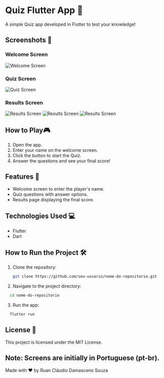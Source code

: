 # Quiz Flutter App 🚀

A simple Quiz app developed in Flutter to test your knowledge!

## Screenshots 📱

### Welcome Screen
![Welcome Screen](screenshots/welcome_screen.png)

### Quiz Screen
![Quiz Screen](screenshots/quiz_screen.png)

### Results Screen
![Results Screen](screenshots/great_score.png)
![Results Screen](screenshots/half_score.png)
![Results Screen](screenshots/bad_score.png)

## How to Play🎮

1. Open the app.
2. Enter your name on the welcome screen.
3. Click the button to start the Quiz.
4. Answer the questions and see your final score!

## Features 🚀

- Welcome screen to enter the player's name.
- Quiz questions with answer options.
- Results page displaying the final score.

## Technologies Used 💻

- Flutter
- Dart

## How to Run the Project 🛠️

1. Clone the repository:

   ```bash
   git clone https://github.com/seu-usuario/nome-do-repositorio.git
   
2. Navigate to the project directory:

```bash
  cd nome-do-repositorio
```
3. Run the app:

```bash
  flutter run
```

## License 📄
This project is licensed under the MIT License.

## Note: Screens are initially in Portuguese (pt-br).
Made with ❤️ by Ruan Cláudio Damasceno Souza
